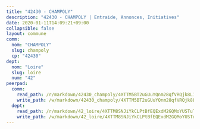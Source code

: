 ```yaml
---
title: "42430 - CHAMPOLY"
description: "42430 - CHAMPOLY | Entraide, Annonces, Initiatives"
date: 2020-01-11T14:09:21+09:00
collapsible: false
layout: commune
comm:
  nom: "CHAMPOLY"
  slug: champoly
  cp: "42430"
dept:
  nom: "Loire"
  slug: loire
  num: "42"
peerpad:
  comm:
    read_path: /r/markdown/42430_champoly/4XTTM5BT2uGUuYQnm28qfVRQjk8L1jS1EZAtqRdM2eRMByoDJ
    write_path: /w/markdown/42430_champoly/4XTTM5BT2uGUuYQnm28qfVRQjk8L1jS1EZAtqRdM2eRMByoDJ-K3TgUmXfUfX5KBJiJYcQqFHWHbgnP6bFtcrfJyHpu73kN9Ed5wANWSYzAqsciu3332FB8QmNiqvRyE2Ug7vZtm8gDrGxhv3bSXYLRRSNHBnN2kAqfMNjbR2WWteyFu8y2KFttcpg
  dept:
    read_path: /r/markdown/42_loire/4XTTM8SNJiYkCLPtBfEQExdM2GQMoYUSTuTytLrQfQVaaYJeW
    write_path: /w/markdown/42_loire/4XTTM8SNJiYkCLPtBfEQExdM2GQMoYUSTuTytLrQfQVaaYJeW-K3TgUi5YJecchkttgL3M6Pu99u8hH2akRrHDb4XXZXATCvGiyzrNbe23fQbzNYiKWDR2re6vQN4Gxv5BQ2dayjGg1AqxtpHRtgi6cm74UeqjVtXM2ZJFa6mvBKTRc4s3X6tJYycN
---
```



